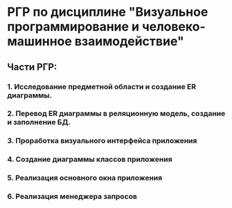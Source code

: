 # РГР по дисциплине "Визуальное программирование и человеко-машинное взаимодействие"
## Части РГР:
### 1. Исследование предметной области и создание ER диаграммы.
### 2. Перевод ER диаграммы в реляционную модель, создание и заполнение БД. 
### 3. Проработка визуального интерфейса приложения 
### 4. Создание диаграммы классов приложения 
### 5. Реализация основного окна приложения
### 6. Реализация менеджера запросов
